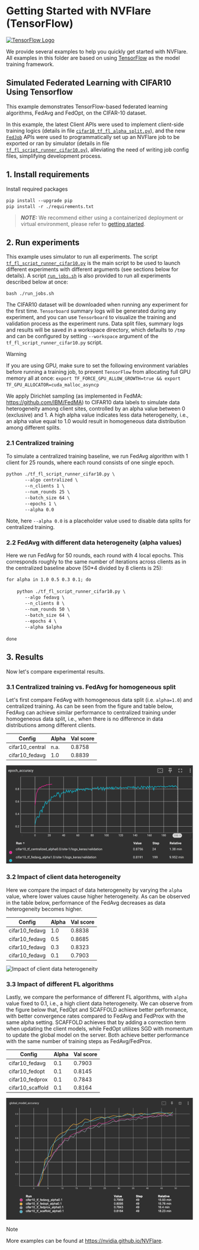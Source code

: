 # Getting Started with NVFlare (TensorFlow)
[![TensorFlow Logo](https://upload.wikimedia.org/wikipedia/commons/a/ab/TensorFlow_logo.svg)](https://tensorflow.org/)

We provide several examples to help you quickly get started with NVFlare.
All examples in this folder are based on using [TensorFlow](https://tensorflow.org/) as the model training framework.

## Simulated Federated Learning with CIFAR10 Using Tensorflow

This example demonstrates TensorFlow-based federated learning algorithms,
FedAvg and FedOpt, on the CIFAR-10 dataset.

In this example, the latest Client APIs were used to implement
client-side training logics (details in file
[`cifar10_tf_fl_alpha_split.py`](src/cifar10_tf_fl_alpha_split.py)),
and the new
[`FedJob`](../../../nvflare/job_config/api.py)
APIs were used to programmatically set up an
NVFlare job to be exported or ran by simulator (details in file
[`tf_fl_script_runner_cifar10.py`](tf_fl_script_runner_cifar10.py)),
alleviating the need of writing job config files, simplifying
development process.

## 1. Install requirements

Install required packages
```
pip install --upgrade pip
pip install -r ./requirements.txt
```

> **_NOTE:_**  We recommend either using a containerized deployment or virtual environment,
> please refer to [getting started](https://nvflare.readthedocs.io/en/latest/getting_started.html).


## 2. Run experiments

This example uses simulator to run all experiments. The script
[`tf_fl_script_runner_cifar10.py`](tf_fl_script_runner_cifar10.py)
is the main script to be used to launch different experiments with
different arguments (see sections below for details). A script
[`run_jobs.sh`](run_jobs.sh) is also provided to run all experiments
described below at once:
```
bash ./run_jobs.sh
```
The CIFAR10 dataset will be downloaded when running any experiment for
the first time. `Tensorboard` summary logs will be generated during
any experiment, and you can use `Tensorboard` to visualize the
training and validation process as the experiment runs. Data split
files, summary logs and results will be saved in a workspace
directory, which defaults to `/tmp` and can be configured by setting
`--workspace` argument of the `tf_fl_script_runner_cifar10.py`
script.

> [!WARNING]
> If you are using GPU, make sure to set the following
> environment variables before running a training job, to prevent
> `TensorFlow` from allocating full GPU memory all at once:
> `export TF_FORCE_GPU_ALLOW_GROWTH=true && export
> TF_GPU_ALLOCATOR=cuda_malloc_asyncp`

We apply Dirichlet sampling (as implemented in FedMA: https://github.com/IBM/FedMA) to
CIFAR10 data labels to simulate data heterogeneity among client sites, controlled by an
alpha value between 0 (exclusive) and 1. A high alpha value indicates less data
heterogeneity, i.e., an alpha value equal to 1.0 would result in homogeneous data 
distribution among different splits.

### 2.1 Centralized training

To simulate a centralized training baseline, we run FedAvg algorithm
with 1 client for 25 rounds, where each round consists of one single epoch.

```
python ./tf_fl_script_runner_cifar10.py \
       --algo centralized \
       --n_clients 1 \
       --num_rounds 25 \
       --batch_size 64 \
       --epochs 1 \
       --alpha 0.0
```
Note, here `--alpha 0.0` is a placeholder value used to disable data
splits for centralized training.

### 2.2 FedAvg with different data heterogeneity (alpha values)

Here we run FedAvg for 50 rounds, each round with 4 local epochs. This
corresponds roughly to the same number of iterations across clients as
in the centralized baseline above (50*4 divided by 8 clients is 25):
```
for alpha in 1.0 0.5 0.3 0.1; do

    python ./tf_fl_script_runner_cifar10.py \
       --algo fedavg \
       --n_clients 8 \
       --num_rounds 50 \
       --batch_size 64 \
       --epochs 4 \
       --alpha $alpha

done
```

## 3. Results

Now let's compare experimental results.

### 3.1 Centralized training vs. FedAvg for homogeneous split
Let's first compare FedAvg with homogeneous data split
(i.e. `alpha=1.0`) and centralized training. As can be seen from the
figure and table below, FedAvg can achieve similar performance to
centralized training under homogeneous data split, i.e., when there is
no difference in data distributions among different clients.

| Config          | Alpha | Val score |
|-----------------|-------|-----------|
| cifar10_central | n.a.  | 0.8758    |
| cifar10_fedavg  | 1.0   | 0.8839    |

![Central vs. FedAvg](./figs/fedavg-vs-centralized.png)

### 3.2 Impact of client data heterogeneity

Here we compare the impact of data heterogeneity by varying the
`alpha` value, where lower values cause higher heterogeneity. As can
be observed in the table below, performance of the FedAvg decreases
as data heterogeneity becomes higher.

| Config |	Alpha |	Val score |
| ----------- | ----------- |  ----------- |
| cifar10_fedavg |	1.0 |	0.8838 |
| cifar10_fedavg |	0.5 |	0.8685 |
| cifar10_fedavg |	0.3 |	0.8323 |
| cifar10_fedavg |	0.1 |	0.7903 |

![Impact of client data
heterogeneity](./figs/fedavg-diff-alphas.png)

### 3.3 Impact of different FL algorithms

Lastly, we compare the performance of different FL algorithms, with
`alpha` value fixed to 0.1, i.e., a high client data heterogeneity.
We can observe from the figure below that, FedOpt and
SCAFFOLD achieve better performance, with better convergence rates
compared to FedAvg and FedProx with the same alpha setting. SCAFFOLD
achieves that by adding a correction term when updating the client
models, while FedOpt utilizes SGD with momentum to update the global
model on the server. Both achieve better performance with the same
number of training steps as FedAvg/FedProx.

| Config |	Alpha |	Val score |
| ----------- | ----------- |  ----------- |
| cifar10_fedavg |	0.1 |	0.7903 |
| cifar10_fedopt |	0.1 |	0.8145 |
| cifar10_fedprox |	0.1 |	0.7843 |
| cifar10_scaffold |	0.1 |	0.8164 |

![Impact of different FL algorithms](./figs/fedavg-diff-algos.png)

> [!NOTE]
> More examples can be found at https://nvidia.github.io/NVFlare.

